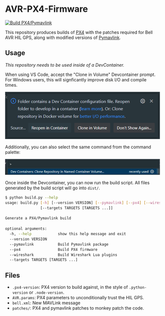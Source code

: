 # AVR-PX4-Firmware

[![Build PX4/Pymavlink](https://github.com/bellflight/AVR-PX4-Firmware/actions/workflows/build.yml/badge.svg)](https://github.com/bellflight/AVR-PX4-Firmware/actions/workflows/build.yml)

This repository produces builds of [PX4](https://px4.io/) with the patches 
required for Bell AVR HIL GPS, along with modified versions of 
[Pymavlink](https://github.com/ardupilot/pymavlink).

## Usage

*This repository needs to be used inside of a DevContainer.*

When using VS Code, accept the "Clone in Volume" Devcontainer prompt.
For Windows users, this will signficantly improve disk I/O and compile times.

![](images/devcontainer-prompt.png)

Additionally, you can also select the same command from the command palette:

![](images/devcontainer-command.png)

Once inside the Devcontainer, you can now run the build script. All files
generated by the build script will go into `dist/`.

```bash
$ python build.py --help
usage: build.py [-h] [--version VERSION] [--pymavlink] [--px4] [--wireshark]
                [--targets TARGETS [TARGETS ...]]

Generate a PX4/Pymavlink build

optional arguments:
  -h, --help            show this help message and exit
  --version VERSION
  --pymavlink           Build Pymavlink package
  --px4                 Build PX4 firmware
  --wireshark           Build Wireshark Lua plugins
  --targets TARGETS [TARGETS ...]
```

## Files

- `.px4-version`: PX4 version to build against, in the style of `.python-version` or `.node-version`.
- `AVR.params`: PX4 parameters to unconditionally trust the HIL GPS.
- `bell.xml`: New MAVLink message
- `patches/`: PX4 and pymavlink patches to monkey patch the code.

